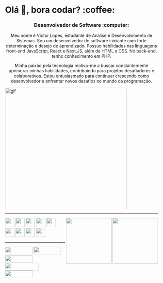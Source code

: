 <h1 align="left">Olá 👋, bora codar? :coffee:	 </h1>
<h3 align="center">Desenvolvedor de Software :computer:	</h3>

<p align="center">Meu nome é Victor Lopes, estudante de Análise e Desenvolvimento de Sistemas. Sou um desenvolvedor de software iniciante com forte determinação e desejo de aprendizado. Possuo habilidades nas linguagens front-end JavaScript, React e Next.JS, além de HTML e CSS. No back-end, tenho conhecimento em PHP.</p>
<p align="center"> Minha paixão pela tecnologia motiva-me a buscar constantemente aprimorar minhas habilidades, contribuindo para projetos desafiadores e colaborativos. Estou entusiasmado para continuar crescendo como desenvolvedor e enfrentar novos desafios no mundo da programação.</p> 
<img src="https://i.gifer.com/Ny7h.gif" width="400" height="400 align="right" alt="gif"/>

<hr/>
<a href="https://github.com/victorlopesz/convoychat">
  <img height=150 align="right" src="https://github-readme-stats.vercel.app/api/top-langs?username=victorlopesz&layout=compact&langs_count=8&card_width=320&bg_color=00000000" />
</a>
<a href="https://github.com/victorlopesz/github-readme-stats">
  <img height=150 align="right" src="https://github-readme-stats.vercel.app/api?username=victorlopesz&bg_color=00000000" />
</a>

<div align="left">
<img src="https://cdn.jsdelivr.net/gh/devicons/devicon/icons/html5/html5-original.svg" width="30" height="30"/>
<img src="https://cdn.jsdelivr.net/gh/devicons/devicon/icons/css3/css3-original.svg" width="30" height="30"/>
<img src="https://cdn.jsdelivr.net/gh/devicons/devicon/icons/tailwindcss/tailwindcss-plain.svg" width="30" height="30"/>
<img src="https://cdn.jsdelivr.net/gh/devicons/devicon/icons/javascript/javascript-original.svg" width="30" height="30"/>
<img src="https://cdn.jsdelivr.net/gh/devicons/devicon/icons/react/react-original.svg" width="30" height="30" />
<img src="https://cdn.jsdelivr.net/gh/devicons/devicon/icons/nextjs/nextjs-original.svg" width="30" height="30" />
<img src="https://cdn.jsdelivr.net/gh/devicons/devicon/icons/php/php-original.svg" width="30" height="30" />
<img src="https://cdn.jsdelivr.net/gh/devicons/devicon/icons/mysql/mysql-original-wordmark.svg" width="30" height="30" />
<img src="https://cdn.jsdelivr.net/gh/devicons/devicon/icons/git/git-original.svg" width="30" height="30" />
</div>                            
<hr/>
<div align="left">
  <a href="https://t.me/pleasevictor" target="_blank"><img src="https://img.shields.io/badge/Telegram-2CA5E0?style=for-the-badge&logo=telegram&logoColor=white" target="_blank"  width="90" height="25"></a>
  <a href="https://wa.me/5521980260633" target="_blank"><img src="https://img.shields.io/badge/WhatsApp-25D366?style=for-the-badge&logo=whatsapp&logoColor=white" target="_blank"  width="90" height="25"></a>
  <a href="https://www.linkedin.com/in/lopesvictorh/" target="_blank"><img src="https://img.shields.io/badge/LinkedIn-0077B5?style=for-the-badge&logo=linkedin&logoColor=white" target="_blank"  width="90" height="25" ></a>
  <a href="mailto:euvictor_h@hotmail.com" target="_blank"><img src="https://img.shields.io/badge/Microsoft_Outlook-0078D4?style=for-the-badge&logo=microsoft-outlook&logoColor=white"  width="110" height="25"></a>
  <a href="https://www.instagram.com/_pleasevictor/" target="_blank"><img src="https://img.shields.io/badge/Instagram-E4405F?style=for-the-badge&logo=instagram&logoColor=white"  width="90" height="25"target="_blank"></a>
</div>
